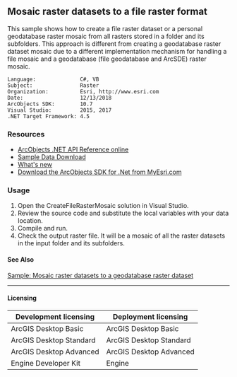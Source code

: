 ## Mosaic raster datasets to a file raster format

This sample shows how to create a file raster dataset or a personal geodatabase raster mosaic from all rasters stored in a folder and its subfolders. This approach is different from creating a geodatabase raster dataset mosaic due to a different implementation mechanism for handling a file mosaic and a geodatabase (file geodatabase and ArcSDE) raster mosaic.  


<!-- TODO: Fill this section below with metadata about this sample-->
```
Language:              C#, VB
Subject:               Raster
Organization:          Esri, http://www.esri.com
Date:                  12/13/2018
ArcObjects SDK:        10.7
Visual Studio:         2015, 2017
.NET Target Framework: 4.5
```

### Resources

* [ArcObjects .NET API Reference online](http://desktop.arcgis.com/en/arcobjects/latest/net/webframe.htm)  
* [Sample Data Download](../../releases)  
* [What's new](http://desktop.arcgis.com/en/arcobjects/latest/net/webframe.htm#91cabc68-2271-400a-8ff9-c7fb25108546.htm)  
* [Download the ArcObjects SDK for .Net from MyEsri.com](https://my.esri.com/)  

### Usage
1. Open the CreateFileRasterMosaic solution in Visual Studio.  
1. Review the source code and substitute the local variables with your data location.  
1. Compile and run.  
1. Check the output raster file. It will be a mosaic of all the raster datasets in the input folder and its subfolders.  







#### See Also  
[Sample: Mosaic raster datasets to a geodatabase raster dataset](../../../Net/Raster/CreateGDBRasterDatasetMosaic)  


---------------------------------

#### Licensing  
| Development licensing | Deployment licensing | 
| ------------- | ------------- | 
| ArcGIS Desktop Basic | ArcGIS Desktop Basic |  
| ArcGIS Desktop Standard | ArcGIS Desktop Standard |  
| ArcGIS Desktop Advanced | ArcGIS Desktop Advanced |  
| Engine Developer Kit | Engine |  


